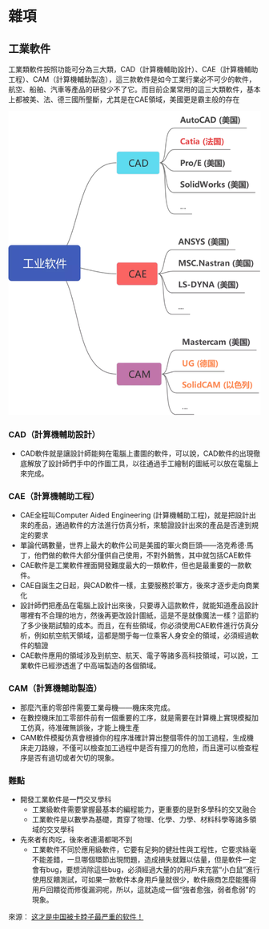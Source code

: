 # 雜項

## 工業軟件

工業類軟件按照功能可分為三大類，CAD（計算機輔助設計）、CAE（計算機輔助工程）、CAM（計算機輔助製造），這三款軟件是如今工業行業必不可少的軟件，航空、船舶、汽車等產品的研發少不了它。而目前企業常用的這三大類軟件，基本上都被美、法、德三國所壟斷，尤其是在CAE領域，美國更是霸主般的存在

![工業軟件分類](./images/工業軟件分類.webp)

### CAD（計算機輔助設計）

* CAD軟件就是讓設計師能夠在電腦上畫圖的軟件，可以說，CAD軟件的出現徹底解放了設計師們手中的作圖工具，以往通過手工繪制的圖紙可以放在電腦上來完成。

### CAE（計算機輔助工程）
   
* CAE全程叫Computer Aided Engineering (計算機輔助工程)，就是把設計出來的產品，通過軟件的方法進行仿真分析，來驗證設計出來的產品是否達到規定的要求
* 單論代碼數量，世界上最大的軟件公司是美國的軍火商巨頭——洛克希德·馬丁，他們做的軟件大部分僅供自己使用，不對外銷售，其中就包括CAE軟件
* CAE軟件是工業軟件裡面開發難度最大的一類軟件，但也是最重要的一款軟件。
* CAE自誕生之日起，與CAD軟件一樣，主要服務於軍方，後來才逐步走向商業化
* 設計師們把產品在電腦上設計出來後，只要導入這款軟件，就能知道產品設計哪裡有不合理的地方，然後再更改設計圖紙，這是不是就像魔法一樣？這節約了多少後期試驗的成本。而且，在有些領域，你必須使用CAE軟件進行仿真分析，例如航空航天領域，這都是關乎每一位乘客人身安全的領域，必須經過軟件的驗證
* CAE軟件應用的領域涉及到航空、航天、電子等諸多高科技領域，可以說，工業軟件已經滲透進了中高端製造的各個領域。

### CAM（計算機輔助製造）

* 那麼汽車的零部件需要工業母機——機床來完成。
* 在數控機床加工零部件前有一個重要的工序，就是需要在計算機上實現模擬加工仿真，待准確無誤後，才能上機生產
* CAM軟件模擬仿真會根據你的程序准確計算出整個零件的加工過程，生成機床走刀路線，不僅可以檢查加工過程中是否有撞刀的危險，而且還可以檢查程序是否有過切或者欠切的現象。

### 難點

* 開發工業軟件是一門交叉學科
    * 工業級軟件需要掌握最基本的編程能力，更重要的是對多學科的交叉融合
    * 工業軟件是以數學為基礎，貫穿了物理、化學、力學、材料科學等諸多領域的交叉學科
* 先來者有肉吃，後來者連湯都喝不到
    * 工業軟件不同於應用級軟件，它要有足夠的健壯性與工程性，它要求絲毫不能差錯，一旦哪個環節出現問題，造成損失就難以估量，但是軟件一定會有bug，要想消除這些bug，必須經過大量的的用戶來充當“小白鼠”進行使用反饋測試，可如果一款軟件本身用戶量就很少，軟件廠商怎麼能獲得用戶回饋從而修復漏洞呢，所以，這就造成一個“強者愈強，弱者愈弱”的現象。

來源： [这才是中国被卡脖子最严重的软件！](https://mp.weixin.qq.com/s/u7jBite9x3RFFn7q7ICHTQ)